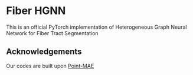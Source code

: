 # Fiber HGNN

This is an official PyTorch implementation of Heterogeneous Graph Neural Network for Fiber Tract Segmentation


## Acknowledgements

Our codes are built upon [Point-MAE](https://github.com/Pang-Yatian/Point-MAE)